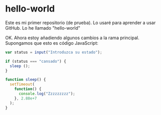 # hello-world
Este es mi primer repositorio (de prueba). Lo usaré para aprender a usar GitHub. Lo he llamado "hello-world"

OK. Ahora estoy añadiendo algunos cambios a la rama principal.
Supongamos que esto es código JavaScript:

```javascript
var status = input("Introduzca su estado");

if (status === "cansado") {
  sleep ();
}

function sleep() {
  setTimeout(
    function() {
      console.log("Zzzzzzzzz");
    }, 2.88e+7
  );
}
```
